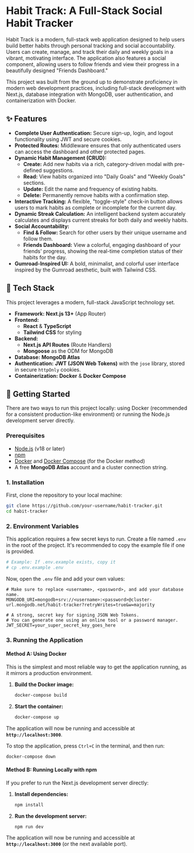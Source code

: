# Habit Track: A Full-Stack Social Habit Tracker

Habit Track is a modern, full-stack web application designed to help users build better habits through personal tracking and social accountability. Users can create, manage, and track their daily and weekly goals in a vibrant, motivating interface. The application also features a social component, allowing users to follow friends and view their progress in a beautifully designed "Friends Dashboard."

This project was built from the ground up to demonstrate proficiency in modern web development practices, including full-stack development with Next.js, database integration with MongoDB, user authentication, and containerization with Docker.


<!-- Suggestion: Create a `screenshots` folder in your project and add a few nice images of the app, then uncomment and link to them like this. -->
<!-- ![Login Page Screenshot](./screenshots/login.png) -->


## ✨ Features

- **Complete User Authentication:** Secure sign-up, login, and logout functionality using JWT and secure cookies.
- **Protected Routes:** Middleware ensures that only authenticated users can access the dashboard and other protected pages.
- **Dynamic Habit Management (CRUD):**
  - **Create:** Add new habits via a rich, category-driven modal with pre-defined suggestions.
  - **Read:** View habits organized into "Daily Goals" and "Weekly Goals" sections.
  - **Update:** Edit the name and frequency of existing habits.
  - **Delete:** Permanently remove habits with a confirmation step.
- **Interactive Tracking:** A flexible, "toggle-style" check-in button allows users to mark habits as complete or incomplete for the current day.
- **Dynamic Streak Calculation:** An intelligent backend system accurately calculates and displays current streaks for both daily and weekly habits.
- **Social Accountability:**
  - **Find & Follow:** Search for other users by their unique username and follow them.
  - **Friends Dashboard:** View a colorful, engaging dashboard of your friends' progress, showing the real-time completion status of their habits for the day.
- **Gumroad-Inspired UI:** A bold, minimalist, and colorful user interface inspired by the Gumroad aesthetic, built with Tailwind CSS.

## 🎨 Tech Stack

This project leverages a modern, full-stack JavaScript technology set.

- **Framework:** **Next.js 13+** (App Router)
- **Frontend:**
  - **React** & **TypeScript**
  - **Tailwind CSS** for styling
- **Backend:**
  - **Next.js API Routes** (Route Handlers)
  - **Mongoose** as the ODM for MongoDB
- **Database:** **MongoDB Atlas**
- **Authentication:** **JWT (JSON Web Tokens)** with the `jose` library, stored in secure `httpOnly` cookies.
- **Containerization:** **Docker** & **Docker Compose**

## 🚀 Getting Started

There are two ways to run this project locally: using Docker (recommended for a consistent production-like environment) or running the Node.js development server directly.

### Prerequisites

- [Node.js](https://nodejs.org/) (v18 or later)
- [npm](https://www.npmjs.com/)
- [Docker](https://www.docker.com/products/docker-desktop/) and [Docker Compose](https://docs.docker.com/compose/install/) (for the Docker method)
- A free **MongoDB Atlas** account and a cluster connection string.

### 1. Installation

First, clone the repository to your local machine:
```bash
git clone https://github.com/your-username/habit-tracker.git
cd habit-tracker
```

### 2. Environment Variables

This application requires a few secret keys to run. Create a file named `.env` in the root of the project. It's recommended to copy the example file if one is provided.

```bash
# Example: If .env.example exists, copy it
# cp .env.example .env
```

Now, open the `.env` file and add your own values:

```# Your MongoDB Atlas connection string.
# Make sure to replace <username>, <password>, and add your database name.
MONGODB_URI=mongodb+srv://<username>:<password>@cluster-url.mongodb.net/habit-tracker?retryWrites=true&w=majority

# A strong, secret key for signing JSON Web Tokens.
# You can generate one using an online tool or a password manager.
JWT_SECRET=your_super_secret_key_goes_here
```

### 3. Running the Application

#### Method A: Using Docker 

This is the simplest and most reliable way to get the application running, as it mirrors a production environment.

1.  **Build the Docker image:**
    ```bash
    docker-compose build
    ```

2.  **Start the container:**
    ```bash
    docker-compose up
    ```

The application will now be running and accessible at **`http://localhost:3000`**.

To stop the application, press `Ctrl+C` in the terminal, and then run:
```bash
docker-compose down
```

#### Method B: Running Locally with npm

If you prefer to run the Next.js development server directly:

1.  **Install dependencies:**
    ```bash
    npm install
    ```

2.  **Run the development server:**
    ```bash
    npm run dev
    ```

The application will now be running and accessible at **`http://localhost:3000`** (or the next available port).
